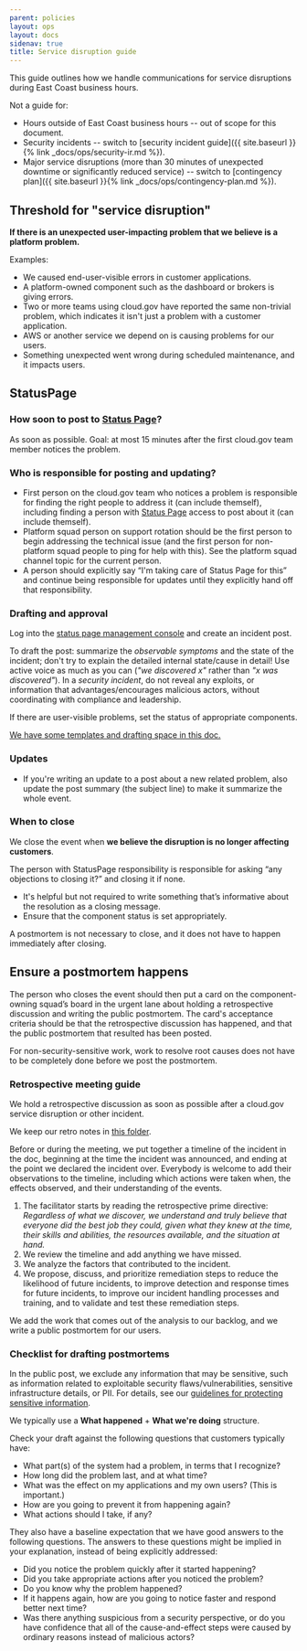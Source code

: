```yaml
---
parent: policies
layout: ops
layout: docs
sidenav: true
title: Service disruption guide
---
```


This guide outlines how we handle communications for service disruptions during East Coast business hours.

Not a guide for:

* Hours outside of East Coast business hours -- out of scope for this document.
* Security incidents -- switch to [security incident guide]({{ site.baseurl }}{% link _docs/ops/security-ir.md %}).
* Major service disruptions (more than 30 minutes of unexpected downtime or significantly reduced service) -- switch to [contingency plan]({{ site.baseurl }}{% link _docs/ops/contingency-plan.md %}).

## Threshold for "service disruption"

**If there is an unexpected user-impacting problem that we believe is a platform problem.** 

Examples:

* We caused end-user-visible errors in customer applications.
* A platform-owned component such as the dashboard or brokers is giving errors.
* Two or more teams using cloud.gov have reported the same non-trivial problem, which indicates it isn't just a problem with a customer application.
* AWS or another service we depend on is causing problems for our users.
* Something unexpected went wrong during scheduled maintenance, and it impacts users.

## StatusPage

### How soon to post to [Status Page](http://cloudgov.statuspage.io/)?

As soon as possible. Goal: at most 15 minutes after the first cloud.gov team member notices the problem.

### Who is responsible for posting and updating?

* First person on the cloud.gov team who notices a problem is responsible for finding the right people to address it (can include themself), including finding a person with [Status Page](http://cloudgov.statuspage.io/) access to post about it (can include themself).
* Platform squad person on support rotation should be the first person to begin addressing the technical issue (and the first person for non-platform squad people to ping for help with this). See the platform squad channel topic for the current person.
* A person should explicitly say “I'm taking care of Status Page for this” and continue being responsible for updates until they explicitly hand off that responsibility.

### Drafting and approval

Log into the [status page management console](https://manage.statuspage.io/pages/swcbylb1c30f) and create an incident post.

To draft the post: summarize the *observable symptoms* and the state of the incident; don't try to explain the detailed internal state/cause in detail! Use active voice as much as you can (*"we discovered x"* rather than *"x was discovered"*). In a *security incident*, do not reveal any exploits, or information that advantages/encourages malicious actors, without coordinating with compliance and leadership.

If there are user-visible problems, set the status of appropriate components.

[We have some templates and drafting space in this doc.](https://docs.google.com/document/d/1paDOxlB7GFItrEJ9pqPExApiAd4GeB_SpGR6Ronf4Lw/edit)

### Updates

* If you're writing an update to a post about a new related problem, also update the post summary (the subject line) to make it summarize the whole event.

### When to close

We close the event when **we believe the disruption is no longer affecting customers**.

The person with StatusPage responsibility is responsible for asking “any objections to closing it?” and closing it if none.

* It's helpful but not required to write something that’s informative about the resolution as a closing message.
* Ensure that the component status is set appropriately.

A postmortem is not necessary to close, and it does not have to happen immediately after closing.

## Ensure a postmortem happens

The person who closes the event should then put a card on the component-owning squad’s board in the urgent lane about holding a retrospective discussion and writing the public postmortem.  The card's acceptance criteria should be that the retrospective discussion has happened, and that the public postmortem that resulted has been posted.

For non-security-sensitive work, work to resolve root causes does not have to be completely done before we post the postmortem.

### Retrospective meeting guide

We hold a retrospective discussion as soon as possible after a cloud.gov service disruption or other incident.

We keep our retro notes in [this folder](https://drive.google.com/drive/folders/0B58iDAWKmw_BSEtqcUFFQ041MHc).

Before or during the meeting, we put together a timeline of the incident in the doc, beginning at the time the incident was announced, and ending at the point we declared the incident over. Everybody is welcome to add their observations to the timeline, including which actions were taken when, the effects observed, and their understanding of the events.

<!-- Discussing remediation steps is important for IR-4 and SI-2 -->

1. The facilitator starts by reading the retrospective prime directive: _Regardless of what we discover, we understand and truly believe that everyone did the best job they could, given what they knew at the time, their skills and abilities, the resources available, and the situation at hand._
1. We review the timeline and add anything we have missed.
1. We analyze the factors that contributed to the incident.
1. We propose, discuss, and prioritize remediation steps to reduce the likelihood of future incidents, to improve detection and response times for future incidents, to improve our incident handling processes and training, and to validate and test these remediation steps.

We add the work that comes out of the analysis to our backlog, and we write a public postmortem for our users.

### Checklist for drafting postmortems

In the public post, we exclude any information that may be sensitive, such as information related to exploitable security flaws/vulnerabilities, sensitive infrastructure details, or PII. For details, see our [guidelines for protecting sensitive information](https://github.com/18F/open-source-policy/blob/master/practice.md#protecting-sensitive-information).

We typically use a **What happened** + **What we're doing** structure.

Check your draft against the following questions that customers typically have:

* What part(s) of the system had a problem, in terms that I recognize?
* How long did the problem last, and at what time?
* What was the effect on my applications and my own users? (This is important.)
* How are you going to prevent it from happening again?
* What actions should I take, if any?

They also have a baseline expectation that we have good answers to the following questions. The answers to these questions might be implied in your explanation, instead of being explicitly addressed:

* Did you notice the problem quickly after it started happening?
* Did you take appropriate actions after you noticed the problem?
* Do you know why the problem happened?
* If it happens again, how are you going to notice faster and respond better next time?
* Was there anything suspicious from a security perspective, or do you have confidence that all of the cause-and-effect steps were caused by ordinary reasons instead of malicious actors?
